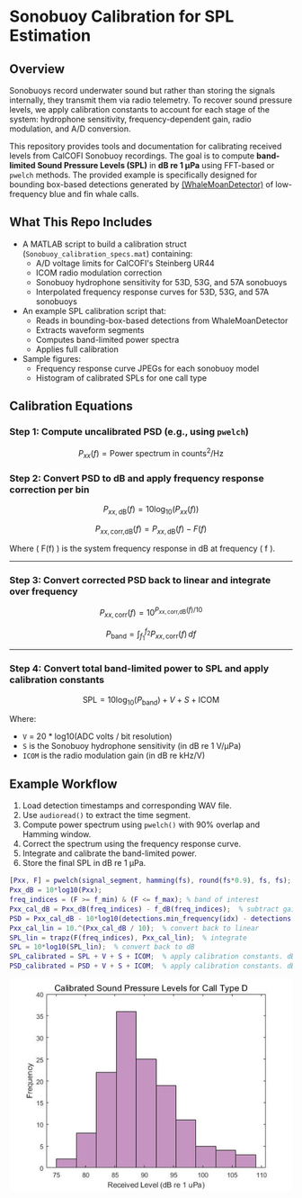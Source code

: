 # Sonobuoy Calibration for SPL Estimation

## Overview

Sonobuoys record underwater sound but rather than storing the signals internally, they transmit them via radio telemetry. To recover sound pressure levels, we apply calibration constants to account for each stage of the system: hydrophone sensitivity, frequency-dependent gain, radio modulation, and A/D conversion.

This repository provides tools and documentation for calibrating received levels from CalCOFI Sonobuoy recordings. The goal is to compute **band-limited Sound Pressure Levels (SPL)** in **dB re 1 µPa** using FFT-based or `pwelch` methods. The provided example is specifically designed for bounding box-based detections generated by [(WhaleMoanDetector)](https://github.com/m1alksne/WhaleMoanDetector) of low-frequency blue and fin whale calls.

## What This Repo Includes
- A MATLAB script to build a calibration struct (`Sonobuoy_calibration_specs.mat`) containing:
  - A/D voltage limits for CalCOFI's Steinberg UR44 
  - ICOM radio modulation correction
  - Sonobuoy hydrophone sensitivity for 53D, 53G, and 57A sonobuoys
  - Interpolated frequency response curves for 53D, 53G, and 57A sonobuoys
- An example SPL calibration script that:
  - Reads in bounding-box-based detections from WhaleMoanDetector
  - Extracts waveform segments
  - Computes band-limited power spectra
  - Applies full calibration
- Sample figures:
  - Frequency response curve JPEGs for each sonobuoy model
  - Histogram of calibrated SPLs for one call type

## Calibration Equations

### Step 1: Compute uncalibrated PSD (e.g., using `pwelch`)
$$
P_{xx}(f) = \text{Power spectrum in counts}^2/\text{Hz}
$$

### Step 2: Convert PSD to dB and apply frequency response correction per bin
$$
P_{xx,\text{dB}}(f) = 10 \log_{10}(P_{xx}(f))
$$

$$
P_{xx,\text{corr,dB}}(f) = P_{xx,\text{dB}}(f) - F(f)
$$

Where \( F(f) \) is the system frequency response in dB at frequency \( f \).

---

### Step 3: Convert corrected PSD back to linear and integrate over frequency
$$
P_{xx,\text{corr}}(f) = 10^{P_{xx,\text{corr,dB}}(f)/10}
$$

$$
P_{\text{band}} = \int_{f_1}^{f_2} P_{xx,\text{corr}}(f) \, df
$$

---

### Step 4: Convert total band-limited power to SPL and apply calibration constants
$$
\text{SPL} = 10 \log_{10}(P_{\text{band}}) + V + S + \text{ICOM}
$$

Where:

- `V` = 20 * log10(ADC volts / bit resolution)
- `S` is the Sonobuoy hydrophone sensitivity (in dB re 1 V/µPa)
- `ICOM` is the radio modulation gain (in dB re kHz/V)

## Example Workflow

1. Load detection timestamps and corresponding WAV file.
2. Use `audioread()` to extract the time segment.
3. Compute power spectrum using `pwelch()` with 90% overlap and Hamming window.
4. Correct the spectrum using the frequency response curve.
5. Integrate and calibrate the band-limited power.
6. Store the final SPL in dB re 1 µPa.

```matlab
[Pxx, F] = pwelch(signal_segment, hamming(fs), round(fs*0.9), fs, fs);
Pxx_dB = 10*log10(Pxx);
freq_indices = (F >= f_min) & (F <= f_max); % band of interest
Pxx_cal_dB = Pxx_dB(freq_indices) - f_dB(freq_indices);  % subtract gain in dB 
PSD = Pxx_cal_dB - 10*log10(detections.min_frequency(idx) - detections.max_frequency(idx)) % normalize over bandwidth
Pxx_cal_lin = 10.^(Pxx_cal_dB / 10);  % convert back to linear
SPL_lin = trapz(F(freq_indices), Pxx_cal_lin);  % integrate
SPL = 10*log10(SPL_lin);  % convert back to dB
SPL_calibrated = SPL + V + S + ICOM;  % apply calibration constants. dB re 1 µPa^2
PSD_calibrated = PSD + V + S + ICOM;  % apply calibration constants. dB re 1 µPa^2/Hz
```
![SPL blue whale](https://github.com/m1alksne/CalCOFI_Sonobuoy_Calibration/blob/main/example_data/Calibrated_SPL_Bm_D_call_CalCOFI_2018_06.jpg)